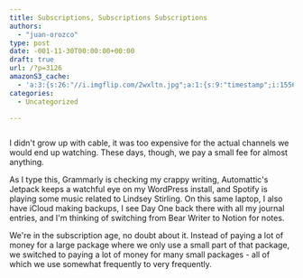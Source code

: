```yaml
---
title: Subscriptions, Subscriptions Subscriptions
authors: 
  - "juan-orozco"
type: post
date: -001-11-30T00:00:00+00:00
draft: true
url: /?p=3126
amazonS3_cache:
  - 'a:3:{s:26:"//i.imgflip.com/2wxltn.jpg";a:1:{s:9:"timestamp";i:1556247124;}s:57:"//www.juanorozco.com/wp-content/uploads/2019/04/image.png";i:3138;s:64:"//m.juanorozco.com/wp-content/uploads/2019/04/25230256/image.png";i:3138;}'
categories:
  - Uncategorized

---
```

<figure class="wp-block-image alignwide"><img src="https://i1.wp.com/i.imgflip.com/2wxltn.jpg?w=580&#038;ssl=1" alt="" data-recalc-dims="1" /></figure> 

I didn't grow up with cable, it was too expensive for the actual channels we would end up watching. These days, though, we pay a small fee for almost anything.

As I type this, Grammarly is checking my crappy writing, Automattic's Jetpack keeps a watchful eye on my WordPress install, and Spotify is playing some music related to Lindsey Stirling. On this same laptop, I also have iCloud making backups, I see Day One back there with all my journal entries, and I'm thinking of switching from Bear Writer to Notion for notes.

We're in the subscription age, no doubt about it. Instead of paying a lot of money for a large package where we only use a small part of that package, we switched to paying a lot of money for many small packages - all of which we use somewhat frequently to very frequently.

<figure class="wp-block-image">

<img src="https://i0.wp.com/m.juanorozco.com/wp-content/uploads/2019/04/25230256/image.png?w=580&#038;ssl=1" alt="" class="wp-image-3138" srcset="https://i0.wp.com/m.juanorozco.com/wp-content/uploads/2019/04/25230256/image.png?w=580&#038;ssl=1 680w, https://i0.wp.com/m.juanorozco.com/wp-content/uploads/2019/04/25230256/image.png?w=580&#038;ssl=1 300w" sizes="(max-width: 580px) 100vw, 580px" data-recalc-dims="1" /></figure>